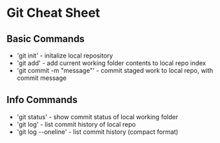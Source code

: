 # Git Cheat Sheet

## Basic Commands
* 'git init' - initalize local repository
* 'git add' - add current working folder contents to local repo index
* 'git commit -m "message"' - commit staged work to local repo, with commit message

## Info Commands
* 'git status' - show commit status of local working folder
* 'git log' - list commit history of local repo
* 'git log --oneline' - list commit history (compact format)
